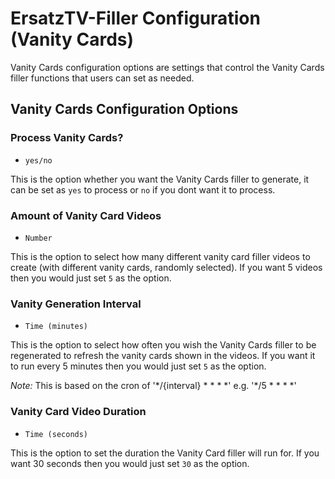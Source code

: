 # ErsatzTV-Filler Configuration (Vanity Cards)

Vanity Cards configuration options are settings that control the Vanity Cards filler functions that users can set as needed.

## Vanity Cards Configuration Options

### Process Vanity Cards?

- `yes/no`

This is the option whether you want the Vanity Cards filler to generate, it can be set as `yes` to process or `no` if you dont want it to process.

### Amount of Vanity Card Videos

- `Number`

This is the option to select how many different vanity card filler videos to create (with different vanity cards, randomly selected). If you want 5 videos then you would just set `5` as the option.

### Vanity Generation Interval

- `Time (minutes)`

This is the option to select how often you wish the Vanity Cards filler to be regenerated to refresh the vanity cards shown in the videos. If you want it to run every 5 minutes then you would just set `5` as the option.

*Note:* This is based on the cron of '\*/{interval} \* \* \* \*' e.g. '\*/5 \* \* \* \*'

### Vanity Card Video Duration

- `Time (seconds)`

This is the option to set the duration the Vanity Card filler will run for. If you want 30 seconds then you would just set `30` as the option.
